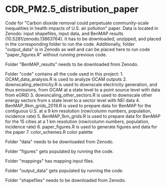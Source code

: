 # CDR_PM2.5_distribution_paper
Code for "Carbon dioxide removal could perpetuate community-scale inequalities in health impacts of U.S. air pollution" paper. Data is located in Zenodo: input shapefiles, input data, and BenMAP results (10.5281/zenodo.13863764). It has to be downloaded, unzipped, and placed in the corresponding folder to run the code. Additionally, folder "output_data" is in Zenodo as well and can be placed here to run code "paper_figures.R" without running previous code.

Folder "BenMAP_results" needs to be downloaded from Zenodo.

Folder "code" contains all the code used in this project:
    1. GCAM_data_analysis.R is used to analyze GCAM outputs
    2. downscaling_electricity.R is used to downscale electricity generation, and thus emissions, from GCAM at a state level to a point source level with data from eGRID
    3. dowsncaling_other_sectors.R is used to downscale other energy sectors from s state level to a sector level with NEI data
    4. BenMAP_9km_grids_2019.R is used to prepare data for BenMAP for the contiguous U.S. at a 9 km resolution (row/column numbers, population, incidence rate)
    5. BenMAP_1km_grids.R is used to prepare data for BenMAP for the 15 cities at a 1 km resolution (row/column numbers, population, incidence rate)
    6. paper_figures.R is used to generate figures and data for the paper
    7. color_schemes.R color palette

Folder "data" needs to be downloaded from Zenodo.

Folder "figures" gets populated by running the code.

Folder "mappings" has mapping input files.

Folder "output_data" gets populated by running the code.

Folder "shapefiles" needs to be downloaded from Zenodo.
